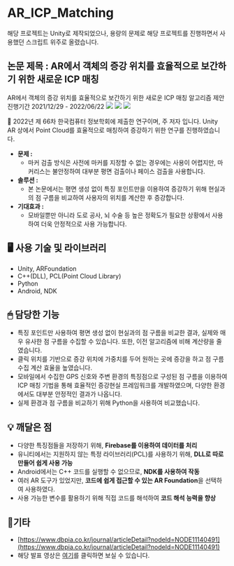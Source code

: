 # AR_ICP_Matching

해당 프로젝트는 Unity로 제작되었으나, 용량의 문제로 해당 프로젝트를 진행하면서 사용했던 스크립트 위주로 올렸습니다.

## 논문 제목 : AR에서 객체의 증강 위치를 효율적으로 보간하기 위한 새로운 ICP 매칭

AR에서 객체의 증강 위치를 효율적으로 보간하기 위한 새로운 ICP 매칭 알고리즘 제안
<br>진행기간 2021/12/29 - 2022/06/22
<img src="https://img.shields.io/badge/Unity-FFFFFF?style=for-the-badge&logo=Unity&logoColor=black">
<img src="https://img.shields.io/badge/Firebase-FFCA28?style=for-the-badge&logo=Firebase&logoColor=black">
<img src="https://img.shields.io/badge/Python-3776AB?style=for-the-badge&logo=Python&logoColor=white">

<aside>
📢 2022년 제 66차  한국컴퓨터 정보학회에 제출한 연구이며, 주 저자 입니다. 
Unity AR 상에서 Point Cloud를 효율적으로 매칭하여 증강하기 위한 연구를 진행하였습니다.

</aside>

- **문제 :**
    - 마커 검출 방식은 사전에 마커를 지정할 수 없는 경우에는 사용이 어렵지만, 마커리스는 불안정하여 대부분 평면 검출이나 페이스 검출을 사용합니다.
- **솔루션 :**
    - 본 논문에서는 평면 생성 없이 특징 포인트만을 이용하여 증강하기 위해 현실과의 점 구름을 비교하여 사용자의 위치를 계산한 후 증강합니다.
- **기대효과 :**
    - 모바일뿐만 아니라 도로 공사, 뇌 수술 등 높은 정확도가 필요한 상황에서 사용하여 더욱 안정적으로 사용 가능합니다.

## 🖥 사용 기술 및 라이브러리

- Unity, ARFoundation
- C++(DLL), PCL(Point Cloud Library)
- Python
- Android, NDK

## 🖱 담당한 기능

- 특징 포인트만 사용하여 평면 생성 없이 현실과의 점 구름을 비교한 결과, 실제와 매우 유사한 점 구름을 수집할 수 있습니다. 또한, 이전 알고리즘에 비해 계산량을 줄였습니다.
- 클릭 위치를 기반으로 증강 위치에 가중치를 두어 원하는 곳에 증강을 하고 점 구름 수집 계산 효율을 높였습니다.
- 모바일에서 수집한 GPS 신호와 주변 환경의 특징점으로 구성된 점 구름을 이용하여 ICP 매칭 기법을 통해 효율적인 증강현실 프레임워크를 개발하였으며, 다양한 환경에서도 대부분 안정적인 결과가 나옵니다.
- 실제 환경과 점 구름을 비교하기 위해 Python을 사용하여 비교했습니다.

## 💡 깨달은 점

- 다양한 특징점들을 저장하기 위해, **Firebase를 이용하여 데이터를 처리**
- 유니티에서는 지원하지 않는 특정 라이브러리(PCL)를 사용하기 위해, **DLL로 따로 만들어 쉽게 사용 가능**
- Android에서는 C++ 코드를 실행할 수 없으므로, **NDK를 사용하여 작동**
- 여러 AR 도구가 있었지만, **코드에 쉽게 접근할 수 있는 AR Foundation**을 선택하여 사용하였다.
- 사용 가능한 변수를 활용하기 위해 직접 코드를 해석하여 **코드 해석 능력을 향상**

## 🎈기타

- [https://www.dbpia.co.kr/journal/articleDetail?nodeId=NODE11140491](https://www.dbpia.co.kr/journal/articleDetail?nodeId=NODE11140491)
- 해당 발표 영상은 [여기](https://www.youtube.com/watch?v=abS5pY5J6Hg)를 클릭하면 보실 수 있습니다.
